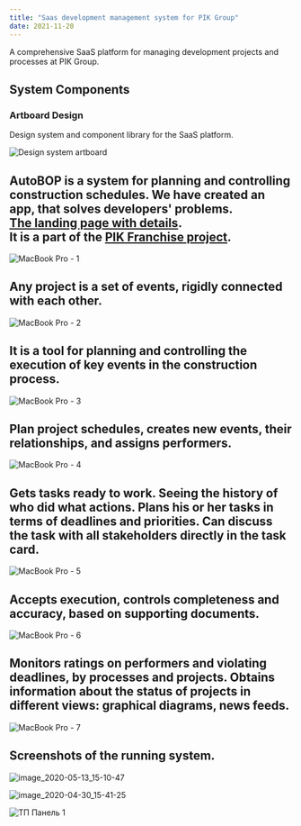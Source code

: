 ```yaml
---
title: "Saas development management system for PIK Group"
date: 2021-11-20
---
```


A comprehensive SaaS platform for managing development projects and processes at PIK Group.

## System Components

### Artboard Design
Design system and component library for the SaaS platform.

![](image8.png "Design system artboard")

AutoBOP is a system for planning and controlling construction schedules. We have created an app, that solves developers' problems.  
[The landing page with details](https://bop.pik.digital/).  
It is a part of the [PIK Franchise project](https://fr.pik.ru/).
------------------------------------------------------------------------------------------------------------------------------------------------------------------------------------------------------------------------------------------------------------------

![](image1.png "MacBook Pro - 1")

Any project is a set of events, rigidly connected with each other.
------------------------------------------------------------------

![](image2.png "MacBook Pro - 2")

It is a tool for planning and controlling the execution of key events in the construction process.
--------------------------------------------------------------------------------------------------

![](image3.png "MacBook Pro - 3")

Plan project schedules, creates new events, their relationships, and assigns performers.
----------------------------------------------------------------------------------------

![](image4.png "MacBook Pro - 4")

Gets tasks ready to work. Seeing the history of who did what actions. Plans his or her tasks in terms of deadlines and priorities. Can discuss the task with all stakeholders directly in the task card.
--------------------------------------------------------------------------------------------------------------------------------------------------------------------------------------------------------

![](image5.png "MacBook Pro - 5")

Accepts execution, controls completeness and accuracy, based on supporting documents.
-------------------------------------------------------------------------------------

![](image6.png "MacBook Pro - 6")

Monitors ratings on performers and violating deadlines, by processes and projects. Obtains information about the status of projects in different views: graphical diagrams, news feeds.
---------------------------------------------------------------------------------------------------------------------------------------------------------------------------------------

![](image7.png "MacBook Pro - 7")

Screenshots of the running system.
----------------------------------

![](image9.png "image_2020-05-13_15-10-47")

![](image10.png "image_2020-04-30_15-41-25")

![](image11.png "ТП Панель 1")
